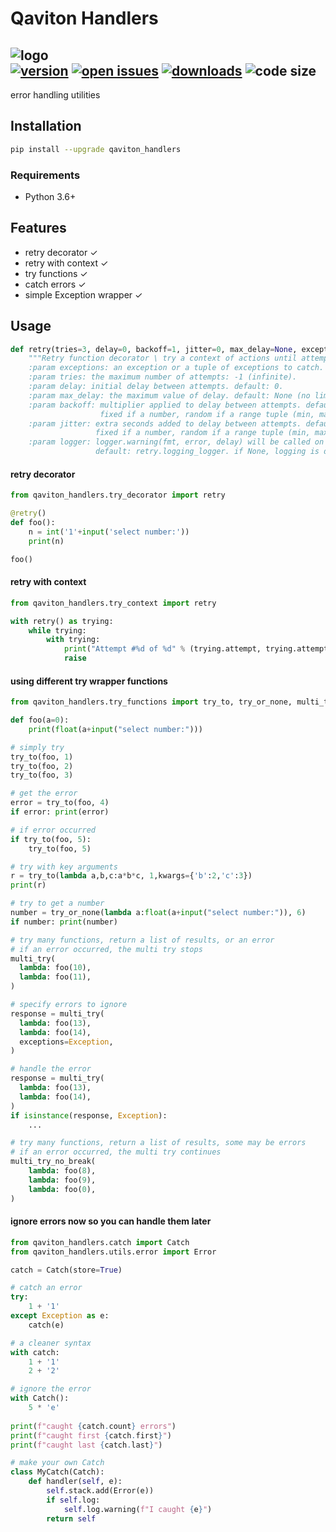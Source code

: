 # Qaviton Handlers  
![logo](https://www.qaviton.com/wp-content/uploads/logo-svg.svg)  
[![version](https://img.shields.io/pypi/v/qaviton_handlers.svg)](https://pypi.python.org/pypi)
[![open issues](https://img.shields.io/github/issues/qaviton/qaviton_handlers)](https://github/issues-raw/qaviton/qaviton_handlers)
[![downloads](https://img.shields.io/pypi/dm/qaviton_handlers.svg)](https://pypi.python.org/pypi)
![code size](https://img.shields.io/github/languages/code-size/qaviton/qaviton_handlers)
-------------------------  

error handling utilities  
  
## Installation  
```sh  
pip install --upgrade qaviton_handlers  
```  
  
### Requirements
- Python 3.6+  
  
## Features  
* retry decorator ✓  
* retry with context ✓  
* try functions ✓  
* catch errors ✓  
* simple Exception wrapper ✓  

## Usage  
  
```python
def retry(tries=3, delay=0, backoff=1, jitter=0, max_delay=None, exceptions=Exception, logger: Logger = log):
    """Retry function decorator \ try a context of actions until attempts run out
    :param exceptions: an exception or a tuple of exceptions to catch. default: Exception.
    :param tries: the maximum number of attempts: -1 (infinite).
    :param delay: initial delay between attempts. default: 0.
    :param max_delay: the maximum value of delay. default: None (no limit).
    :param backoff: multiplier applied to delay between attempts. default: 1 (no backoff).
                    fixed if a number, random if a range tuple (min, max), functional if callable (function must receive **kwargs)
    :param jitter: extra seconds added to delay between attempts. default: 0.
                   fixed if a number, random if a range tuple (min, max), functional if callable (function must receive **kwargs)
    :param logger: logger.warning(fmt, error, delay) will be called on failed attempts.
                   default: retry.logging_logger. if None, logging is disabled."""
```  
#### retry decorator
```python
from qaviton_handlers.try_decorator import retry

@retry()
def foo():
    n = int('1'+input('select number:'))
    print(n)

foo()
```
  
#### retry with context
```python
from qaviton_handlers.try_context import retry

with retry() as trying:
    while trying:
        with trying:
            print("Attempt #%d of %d" % (trying.attempt, trying.attempts))
            raise
```
  
#### using different try wrapper functions
```python
from qaviton_handlers.try_functions import try_to, try_or_none, multi_try, multi_try_no_break

def foo(a=0):
    print(float(a+input("select number:")))

# simply try
try_to(foo, 1)
try_to(foo, 2)
try_to(foo, 3)
```
```python
# get the error
error = try_to(foo, 4)
if error: print(error)

# if error occurred
if try_to(foo, 5):
    try_to(foo, 5)
```
```python
# try with key arguments
r = try_to(lambda a,b,c:a*b*c, 1,kwargs={'b':2,'c':3})
print(r)
```
```python
# try to get a number
number = try_or_none(lambda a:float(a+input("select number:")), 6)
if number: print(number)
```
```python
# try many functions, return a list of results, or an error
# if an error occurred, the multi try stops
multi_try(
  lambda: foo(10), 
  lambda: foo(11), 
)

# specify errors to ignore
response = multi_try(
  lambda: foo(13),
  lambda: foo(14),
  exceptions=Exception,
)

# handle the error
response = multi_try(
  lambda: foo(13),
  lambda: foo(14),
)
if isinstance(response, Exception):
    ...
```
```python
# try many functions, return a list of results, some may be errors
# if an error occurred, the multi try continues
multi_try_no_break(
    lambda: foo(8),
    lambda: foo(9),
    lambda: foo(0),
)
```
  
#### ignore errors now so you can handle them later
```python
from qaviton_handlers.catch import Catch
from qaviton_handlers.utils.error import Error

catch = Catch(store=True)

# catch an error
try:
    1 + '1'
except Exception as e:
    catch(e)

# a cleaner syntax
with catch:
    1 + '1'
    2 + '2'

# ignore the error
with Catch():
    5 * 'e'
    
print(f"caught {catch.count} errors")
print(f"caught first {catch.first}")
print(f"caught last {catch.last}")

# make your own Catch
class MyCatch(Catch):
    def handler(self, e):
        self.stack.add(Error(e))
        if self.log:
            self.log.warning(f"I caught {e}")
        return self
```  
  
